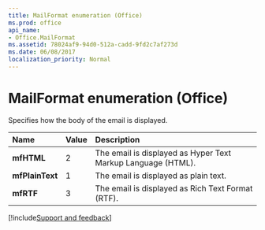 ```yaml
---
title: MailFormat enumeration (Office)
ms.prod: office
api_name:
- Office.MailFormat
ms.assetid: 78024af9-94d0-512a-cadd-9fd2c7af273d
ms.date: 06/08/2017
localization_priority: Normal
---
```



# MailFormat enumeration (Office)

Specifies how the body of the email is displayed.



|Name|Value|Description|
|:-----|:-----|:-----|
|**mfHTML**|2|The email is displayed as Hyper Text Markup Language (HTML).|
|**mfPlainText**|1|The email is displayed as plain text.|
|**mfRTF**|3|The email is displayed as Rich Text Format (RTF).|

[!include[Support and feedback](~/includes/feedback-boilerplate.md)]
